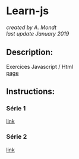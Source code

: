 # Learn-js

*created by A. Mondt*
<br/>
*last update January 2019*

## Description:

Exercices Javascript / Html
<br/>
[page](https://amondt.github.io/Learn-js/)

## Instructions:

### Série 1
[link](https://github.com/becodeorg/BXL-Lovelace-3.9/tree/master/parcours/04.1-Javascript/js-exercises-base1)

### Série 2
[link](https://github.com/becodeorg/BXL-Lovelace-3.9/blob/master/parcours/04.1-Javascript/js-exercices-base2.md)
